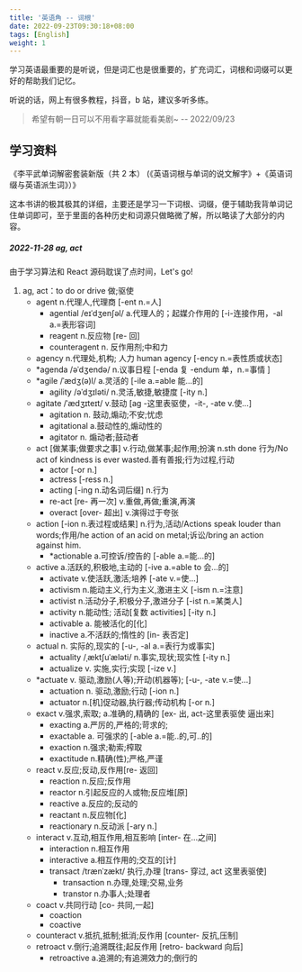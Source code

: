 ```yaml
---
title: '英语角 -- 词根'
date: 2022-09-23T09:30:18+08:00
tags: [English]
weight: 1
---
```


学习英语最重要的是听说，但是词汇也是很重要的，扩充词汇，词根和词缀可以更好的帮助我们记忆。

听说的话，网上有很多教程，抖音，b 站，建议多听多练。

> 希望有朝一日可以不用看字幕就能看美剧~ -- 2022/09/23

## 学习资料

《李平武单词解密套装新版（共 2 本） (《英语词根与单词的说文解字》+《英语词缀与英语派生词》）》

这本书讲的极其极其的详细，主要还是学习一下词根、词缀，便于辅助我背单词记住单词即可，至于里面的各种历史和词源只做略微了解，所以略读了大部分的内容。

##### 2022-11-28 ag, act

由于学习算法和 React 源码耽误了点时间，Let's go!

1. ag, act：to do or drive 做;驱使
   - agent n.代理人,代理商 [-ent n.=人]
     - agential /eɪˈdʒenʃəl/ a.代理人的；起媒介作用的 [-i-连接作用，-al a.=表形容词]
     - reagent n.反应物 [re- 回]
     - counteragent n. 反作用剂;中和力
   - agency n.代理处,机构; 人力 human agency [-ency n.=表性质或状态]
   - \*agenda /əˈdʒendə/ n.议事日程 [-enda 复 -endum 单，n.=事情 ]
   - \*agile /ˈædʒ(ə)l/ a.灵活的 [-ile a.=able 能...的]
     - agility /əˈdʒɪləti/ n.灵活,敏捷,敏捷度 [-ity n.]
   - agitate /ˈædʒɪteɪt/ v.鼓动 [ag -这里表驱使，-it-, -ate v.使...]
     - agitation n. 鼓动,煽动;不安;忧虑
     - agitational a.鼓动性的,煽动性的
     - agitator n. 煽动者;鼓动者
   - act [做某事;做要求之事] v.行动,做某事;起作用;扮演 n.sth done 行为/No act of kindness is ever wasted.善有善报;行为过程,行动
     - actor [-or n.]
     - actress [-ress n.]
     - acting [-ing n.动名词后缀] n.行为
     - re-act [re- 再一次] v.重做,再做;重演,再演
     - overact [over- 超出] v.演得过于夸张
   - action [-ion n.表过程或结果] n.行为,活动/Actions speak louder than words;作用/he action of an acid on metal;诉讼/bring an action against him.
     - \*actionable a.可控诉/控告的 [-able a.=能...的]
   - active a.活跃的,积极地,主动的 [-ive a.=able to 会...的]
     - activate v.使活跃,激活;培养 [-ate v.=使...]
     - activism n.能动主义,行为主义,激进主义 [-ism n.=注意]
     - activist n.活动分子,积极分子,激进分子 [-ist n.=某类人]
     - activity n.能动性; 活动[复数 activities] [-ity n.]
     - activable a. 能被活化的[化]
     - inactive a.不活跃的;惰性的 [in- 表否定]
   - actual n. 实际的,现实的 [-u-, -al a.=表行为或事实]
     - actuality /ˌæktʃuˈæləti/ n.事实,现状;现实性 [-ity n.]
     - actualize v. 实施,实行;实现 [-ize v.]
   - \*actuate v. 驱动,激励(人等);开动(机器等); [-u-, -ate v.=使...]
     - actuation n. 驱动,激励;行动 [-ion n.]
     - actuator n.[机]促动器,执行器;传动机构 [-or n.]
   - exact v.强求,索取; a.准确的,精确的 [ex- 出, act-这里表驱使 逼出来]
     - exacting a.严厉的,严格的;苛求的;
     - exactable a. 可强求的 [-able a.=能..的,可..的]
     - exaction n.强求;勒索;榨取
     - exactitude n.精确(性);严格,严谨
   - react v.反应;反动,反作用[re- 返回]
     - reaction n.反应;反作用
     - reactor n.引起反应的人或物;反应堆[原]
     - reactive a.反应的;反动的
     - reactant n.反应物[化]
     - reactionary n.反动派 [-ary n.]
   - interact v.互动,相互作用,相互影响 [inter- 在...之间]
     - interaction n.相互作用
     - interactive a.相互作用的;交互的[计]
     - transact /trænˈzækt/ 执行,办理 [trans- 穿过, act 这里表驱使]
       - transaction n.办理,处理;交易,业务
       - transtor n.办事人;处理者
   - coact v.共同行动 [co- 共同,一起]
     - coaction
     - coactive
   - counteract v.抵抗,抵制;抵消;反作用 [counter- 反抗,压制]
   - retroact v.倒行;追溯既往;起反作用 [retro- backward 向后]
     - retroactive a.追溯的;有追溯效力的;倒行的

